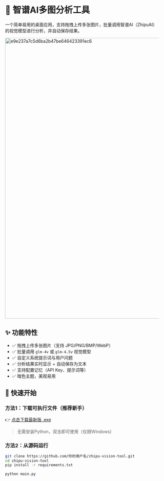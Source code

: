 # 🧠 智谱AI多图分析工具

一个简单易用的桌面应用，支持拖拽上传多张图片，批量调用智谱AI（ZhipuAI）的视觉模型进行分析，并自动保存结果。

<img width="1036" height="916" alt="e9e237a7c5d6ba2b47be646423391ec6" src="https://github.com/user-attachments/assets/5995a7ec-d501-46d4-98ec-9c9be12ff660" />

## ✨ 功能特性

- ✅ 拖拽上传多张图片（支持 JPG/PNG/BMP/WebP）
- ✅ 批量调用 `glm-4v` 或 `glm-4.5v` 视觉模型
- ✅ 自定义系统提示词与用户问题
- ✅ 分析结果实时显示 + 自动保存为文本
- ✅ 支持配置记忆（API Key、提示词等）
- ✅ 暗色主题，美观易用

## 🚀 快速开始

### 方法1：下载可执行文件（推荐新手）

👉 [点击下载最新版 .exe](https://github.com/spacexyqc/zhipu-vision-tool/releases/tag/1.0)

> 无需安装Python，双击即可使用（仅限Windows）

### 方法2：从源码运行

```bash
git clone https://github.com/你的用户名/zhipu-vision-tool.git
cd zhipu-vision-tool
pip install -r requirements.txt

python main.py

